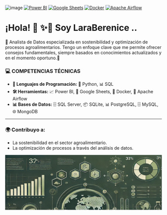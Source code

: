 ![image](https://github.com/user-attachments/assets/70bb8b8e-b3ce-48a3-ae6f-5c4cb1db8434) [![Power BI](https://img.icons8.com/?size=100&id=qYfwpsRXEcpc&format=png&color=000000)](ENLACE_POWER_BI) [![Google Sheets](URL_DE_IMAGEN_GOOGLE_SHEETS)](ENLACE_GOOGLE_SHEETS) [![Docker](URL_DE_IMAGEN_DOCKER)](ENLACE_DOCKER) [![Apache Airflow](URL_DE_IMAGEN_APACHE_AIRFLOW)](ENLACE_APACHE_AIRFLOW)

# ¡Hola! 👋 ✨🔭 Soy LaraBerenice ..

🌱 Analista de Datos especializada en sostenibilidad y optimización de procesos agroalimentarios. Tengo un enfoque clave que me permite ofrecer consejos fundamentales, siempre basados en conocimientos actualizados y en el momento oportuno.🌱

### 💻 COMPETENCIAS TÉCNICAS
- **🔧 Lenguajes de Programación:** 🐍 Python, 📊 SQL
- **🛠 Herramientas:** 📈 Power BI, 📅 Google Sheets, 🐳 Docker, 🚀 Apache Airflow
- **📊 Bases de Datos:** 🗄️ SQL Server, 📦 SQLite, 📊 PostgreSQL, 🗄️ MySQL, 🌐 MongoDB

---

### 🌍 Contribuyo a:
- La sostenibilidad en el sector agroalimentario.
- La optimización de procesos a través del análisis de datos.

![Nueva Imagen](https://github.com/LaraBerenice/Repo_Imagenes/blob/main/xx.png)


